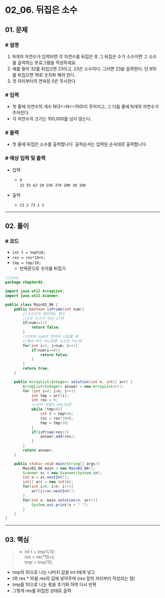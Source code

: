 # 02_06. 뒤집은 소수

## 01. 문제

### # 설명

1) N개의 자연수가 입력되면 각 자연수를 뒤집은 후 그 뒤집은 수가 소수이면 그 소수를 출력하는 프로그램을 작성하세요.
2) 예를 들어 32를 뒤집으면 23이고, 23은 소수이다. 그러면 23을 출력한다. 단 910를 뒤집으면 19로 숫자화 해야 한다.
3) 첫 자리부터의 연속된 0은 무시한다

### # 입력

- 첫 줄에 자연수의 개수 N(3<=N<=100)이 주어지고, 그 다음 줄에 N개의 자연수가 주어진다.
- 각 자연수의 크기는 100,000를 넘지 않는다.

### # 출력

- 첫 줄에 뒤집은 소수를 출력합니다. 출력순서는 입력된 순서대로 출력합니다.

### # 예상 입력 및 출력

- 입력
  - `9`
</br> `32 55 62 20 250 370 200 30 100`

- 출력
  - `23 2 73 2 3`

---

## 02. 풀이

### # 코드

- `int t = tmp%10;`
- `res = res*10+t;`
- `tmp = tmp/10;`
  - 반복문으로 숫자를 뒤집기

```java
//java
package chapter02;

import java.util.ArrayList;
import java.util.Scanner;

public class Main02_06 {
    public boolean isPrime(int num){
        //소수인지 확인하는 함수
        //1은 소수가 아닌 if문
        if(num==1){
            return false;
        }
        //2부터 num의 전까지 나눴을 때
        //몫이 0이 아니라면 소수인 for문
        for(int i=2; i<num; i++){
            if(num%i==0){
                return false;
            }
        }
        return true;
    }

    public ArrayList<Integer> solution(int n, int[] arr) {
        ArrayList<Integer> answer = new ArrayList<>();
        for (int i=0; i<n; i++){
            int tmp = arr[i];
            int res = 0;
            //숫자 뒤집는 while문
            while (tmp>0){
                int t = tmp%10;
                res = res*10+t;
                tmp = tmp/10;
            }
            if(isPrime(res)){
                answer.add(res);
            }
        }
        return answer;
    }

    public static void main(String[] args){
        Main02_06 main = new Main02_06();
        Scanner sc = new Scanner(System.in);
        int n = sc.nextInt();
        int[] arr = new int[n];
        for(int i=0; i<n; i++){
            arr[i]=sc.nextInt();
        }
        for(int x: main.solution(n, arr)){
            System.out.print(x + " ");
        }
    }
}
```

---

## 03. 핵심

>- int t = tmp%10;
</br>res = res*10+t;
</br>tmp = tmp/10;

- tmp의 10으로 나눈 나머지 값을 int t에게 넣고
- t와 res * 10을 res의 값에 넣어주며 (res 앞의 자리부터 작성되는 점)
- tmp를 10으로 나눈 몫을 초기화 하여 다시 반복
- 그렇게 res를 뒤집힌 상태로 출력
